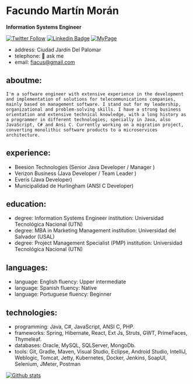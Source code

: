# Facundo Martín Morán
**Information Systems Engineer**

[![Twitter Follow](https://img.shields.io/twitter/follow/fiacu?style=social)](https://twitter.com/intent/follow?screen_name=fiacu)
[![Linkedin Badge](https://img.shields.io/badge/-Add&nbsp;Me-blue?style=flat-square&logo=Linkedin&logoColor=white&link=https://www.linkedin.com/in/facundomoran/)](https://www.linkedin.com/in/facundomoran/)
[![MyPage](https://img.shields.io/badge/fiacu-my%20page-green)](https://www.fiacu.ar)

  - address: Ciudad Jardín Del Palomar
  - telephone: 💬 ask me
  - email: fiacus@gmail.com

## aboutme:
``
I'm a software engineer with extensive experience in the development and implementation of solutions for telecommunications companies, mainly based on management software. I stand out for my leadership, organizational and problem-solving skills.
I have a strong business orientation and extensive technical knowledge, with a long history as a programmer in different technologies, specially in Java, also JavaScript, C# and Ansi C.
Currently working on a migration project, converting monolithic software products to a microservices architecture.
``

## experience:
  - Beesion Technologies (Senior Java Developer / Manager )
  - Verizon Business (Java Developer / Team Leader )
  - Everis (Java Developer)
  - Municipalidad de Hurlingham (ANSI C Developer)

## education:
  - degree: Information Systems Engineer
    institution: Universidad Tecnológica Nacional (UTN)
  - degree: MBA in Marketing Management
    institution: Universidad del Salvador (USAL)
  - degree: Project Management Specialist (PMP)
    institution: Universidad Tecnológica Nacional (UTN)

## languages:
  - language: English
    fluency: Upper intermediate
  - language: Spanish
    fluency: Native
  - language: Portuguese
    fluency: Beginner

## technologies:
  - programming: Java, C#, JavaScript, ANSI C, PHP.
  - frameworks: Spring, Hibernate, React, Ext Js, Struts, GWT, PrimeFaces, Thymeleaf.
  - databases: Oracle, MySQL, SQLServer, MongoDb.
  - tools: Git, Gradle, Maven, Visual Studio, Eclipse, Android Studio, IntelliJ, Weblogic, Tomcat, Jetty, Kubernetes, Docker, Jenkins, SoapUI, Selenium, JMeter, Postman

[![Github stats](https://github-readme-stats.vercel.app/api?username=fiacu&count_private=true&hide=issues&show_icons=true&theme=buefy)](https://github.com/fiacu)
